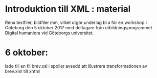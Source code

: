 # Introduktion till XML : material

Rena textfiler, bildfiler mm, vilket utgör underlag bl a för en workshop i Göteborg den 5 oktober 2017 med deltagare från utbildningsprogrammet Digital humaniora vid Göteborgs universitet.

# 6 oktober:
lade till en fil brev.xsl i spoiler avsedd att illustrera transformationen av brev.xml till xhtml
